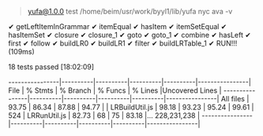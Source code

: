 
> yufa@1.0.0 test /home/beim/usr/work/byyl1/lib/yufa
> nyc ava -v


  ✔ getLeftItemInGrammar
  ✔ itemEqual
  ✔ hasItem
  ✔ itemSetEqual
  ✔ hasItemSet
  ✔ closure
  ✔ closure_1
  ✔ goto
  ✔ goto_1
  ✔ combine
  ✔ hasLeft
  ✔ first
  ✔ follow
  ✔ buildLR0
  ✔ buildLR1
  ✔ filter
  ✔ buildLRTable_1
  ✔ RUN!!! (109ms)

  18 tests passed [18:02:09]

----------------|----------|----------|----------|----------|----------------|
File            |  % Stmts | % Branch |  % Funcs |  % Lines |Uncovered Lines |
----------------|----------|----------|----------|----------|----------------|
All files       |    93.75 |    86.34 |    87.88 |    94.77 |                |
 LRBuildUtil.js |    98.18 |    93.23 |    95.24 |    99.61 |            524 |
 LRRunUtil.js   |    82.73 |       68 |       75 |    83.18 |... 228,231,238 |
----------------|----------|----------|----------|----------|----------------|
